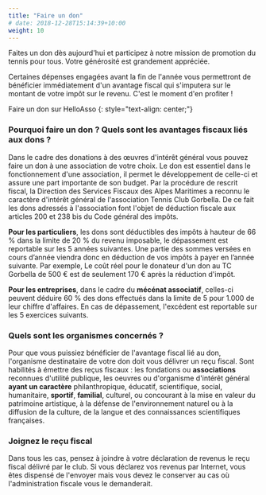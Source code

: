 ```yaml
---
title: "Faire un don"
# date: 2018-12-28T15:14:39+10:00
weight: 10
---
```


Faites un don dès aujourd'hui et participez à notre mission de promotion du tennis pour tous.
Votre générosité est grandement appréciée.
<!--more-->

Certaines dépenses engagées avant la fin de l'année vous permettront de bénéficier immédiatement d'un avantage fiscal qui s'imputera sur le montant de votre impôt sur le revenu.
C'est le moment d'en profiter !

<a class="button button-primary" style="text-decoration: none; text-align: center" href="https://www.helloasso.com/associations/tennis-club-gorbella/formulaires/1">Faire un don sur HelloAsso</a>
{: style="text-align: center;"}

### Pourquoi faire un don ? Quels sont les avantages fiscaux liés aux dons ?

Dans le cadre des donations à des œuvres d'intérêt général vous pouvez faire un don à une association de votre choix.
Le don est essentiel dans le fonctionnement d'une association, il permet le développement de celle-ci et assure une part importante de son budget.
Par la procédure de rescrit fiscal, la Direction des Services Fiscaux des Alpes Maritimes a reconnu le caractère d'intérêt général de l'association Tennis Club Gorbella.
De ce fait les dons adressés à l'association font l'objet de déduction fiscale aux articles 200 et 238 bis du Code général des impôts.

**Pour les particuliers**, les dons sont déductibles des impôts à hauteur de 66 % dans la limite de 20 % du revenu imposable, le dépassement est reportable sur les 5 années suivantes.
Une partie des sommes versées en cours d’année viendra donc en déduction de vos impôts à payer en l’année suivante.
Par exemple, Le coût réel pour le donateur d'un don au TC Gorbella de 500 € est de seulement 170 € après la réduction d'impôt.

**Pour les entreprises**, dans le cadre du **mécénat associatif**, celles-ci peuvent déduire 60 % des dons effectués dans la limite de 5 pour 1.000 de leur chiffre d'affaires.
En cas de dépassement, l'excédent est reportable sur les 5 exercices suivants.

### Quels sont les organismes concernés ?

Pour que vous puissiez bénéficier de l'avantage fiscal lié au don, l'organisme destinataire de votre don doit vous délivrer un reçu fiscal.
Sont habilités à émettre des reçus fiscaux : les fondations ou **associations** reconnues d'utilité publique, les oeuvres ou d'organisme d'intérêt général **ayant un caractère** philanthropique, éducatif, scientifique, social, humanitaire, **sportif**, **familial**, culturel, ou concourant à la mise en valeur du patrimoine artistique, à la défense de l'environnement naturel ou à la diffusion de la culture, de la langue et des connaissances scientifiques françaises.

### Joignez le reçu fiscal

Dans tous les cas, pensez à joindre à votre déclaration de revenus le reçu fiscal délivré par le club.
Si vous déclarez vos revenus par Internet, vous êtes dispensé de l'envoyer mais vous devez le conserver au cas où l'administration fiscale vous le demanderait.
